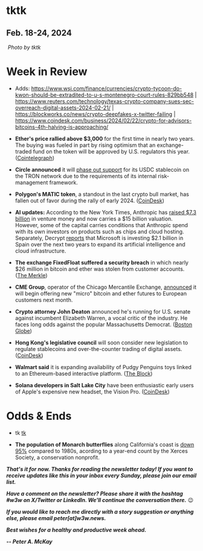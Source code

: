<!--

Draft social posts...

- Tweet NYT column on empathy: https://www.nytimes.com/2024/02/18/opinion/radical-empathy-fiction.html

- Columbia b-school prof TKTTK on #crypto as "generational revenge." https://fortune.com/crypto/2024/02/09/driving-current-crypto-boom-intergenerational-revenge/

-->

# tktk
## Feb. 18-24, 2024

![]()
*Photo by tktk*

<!--

Lede item. Stick to ~450 words. Some possibilities...

- Is there "home bias" in tech? https://www.coindesk.com/consensus-magazine/2023/12/19/how-asia-drives-the-next-crypto-bull-market/

- Assange extradition: Who are these dead people?

- Market concentration: Galloway had a great riff on this in his podcast. Software is digesting the world.

-->

# Week in Review

- Adds: <!-- Have Leo take a crack at these... --> https://www.wsj.com/finance/currencies/crypto-tycoon-do-kwon-should-be-extradited-to-u-s-montenegro-court-rules-829bb548 | https://www.reuters.com/technology/texas-crypto-company-sues-sec-overreach-digital-assets-2024-02-21/ | https://blockworks.co/news/crypto-deepfakes-x-twitter-failing | https://www.coindesk.com/business/2024/02/22/crypto-for-advisors-bitcoins-4th-halving-is-approaching/

- **Ether's price rallied above $3,000** for the first time in nearly two years. The buying was fueled in part by rising optimism that an exchange-traded fund on the token will be approved by U.S. regulators this year. ([Cointelegraph](https://cointelegraph.com/news/ethereum-eth-price-hits-3k-for-the-first-time-since-2022))

- **Circle announced** it will [phase out support](https://www.circle.com/blog/circle-is-discontinuing-support-for-usdc-on-the-tron-blockchain) for its USDC stablecoin on the TRON network due to the requirements of its internal risk-management framework.

- **Polygon's MATIC token**, a standout in the last crypto bull market, has fallen out of favor during the rally of early 2024. ([CoinDesk](https://www.coindesk.com/markets/2024/02/21/polygons-matic-has-fallen-out-of-favour-with-crypto-investors-heres-why/))

- **AI updates:** According to the New York Times, Anthropic has [raised $7.3 billion](https://www.nytimes.com/2024/02/20/technology/anthropic-funding-ai.html) in venture money and now carries a $15 billion valuation. However, some of the capital carries conditions that Anthropic spend with its own investors on products such as chips and cloud hosting. Separately, Decrypt [reports](https://decrypt.co/218258/microsoft-invests-2-billion-in-ai-cloud-in-spain) that Microsoft is investing $2.1 billion in Spain over the next two years to expand its artificial intelligence and cloud infrastructure.

<!-- Update later in the week, adding in exchange response, etc. -->
- **The exchange FixedFloat suffered a security breach** in which nearly $26 million in bitcoin and ether was stolen from customer accounts.  ([The Merkle](https://themerkle.com/cryptocurrency-exchange-fixedfloat-compromised-millions-lost-in-ethereum-and-bitcoin/))

- **CME Group**, operator of the Chicago Mercantile Exchange, [announced](https://www.cmegroup.com/media-room/press-releases/2024/2/20/cme_group_to_launchmicroeuro-denominatedbitcoinandetherfutureson.html) it will begin offering new "micro" bitcoin and ether futures to European customers next month.

- **Crypto attorney John Deaton** announced he's running for U.S. senate against incumbent Elizabeth Warren, a vocal critic of the industry. He faces long odds against the popular Massachusetts Democrat. ([Boston Globe](https://www.msn.com/en-us/news/politics/john-deaton-crypto-attorney-and-commentator-launches-republican-bid-against-elizabeth-warren/ar-BB1izUnB)) <!-- Additional coverage from Bitcoinist: https://bitcoinist.com/pro-xrp-lawyer-enters-senate-race/ -->

- **Hong Kong's legislative council** will soon consider new legislation to regulate stablecoins and over-the-counter trading of digital assets. ([CoinDesk](https://www.coindesk.com/policy/2024/02/21/hong-kong-doubles-down-on-stablecoin-otc-rules-promise/))

- **Walmart said** it is expanding availability of Pudgy Penguins toys linked to an Ethereum-based interactive platform. ([The Block](https://www.theblock.co/post/278347/walmart-pudgy-penguins-expansion))

- **Solana developers in Salt Lake City** have been enthusiastic early users of Apple's expensive new headset, the Vision Pro. ([CoinDesk](https://www.coindesk.com/culture/2023/02/15/apple-vision-pros-are-practically-dress-code-at-this-crypto-hacker-house))

# Odds & Ends

- tk <!-- Draft: The Statewide News Collective, a community of practice for independent news organizations, has launched an impact research project with Montana Free Press, New Hampshire Public Radio, and Bridge Michigan. Led by George Washington University professor Danny Hayes, the project will measure the community and civic benefits of statewide accountability newsrooms. Each organization will receive an $8,000 grant for their participation and a detailed report on the impact of their work. The research aims to better understand the broader community and civic benefits of statewide journalism and create a publicly available resource for other organizations. --> [tk](https://www.lenfestinstitute.org/institute-news/statewide-news-collective-launches-impact-research-project/)  

- **The population of Monarch butterflies** along California's coast is [down 95%](https://xerces.org/blog/western-monarch-count-tallies-233394-butterflies) compared to 1980s, acording to a year-end count by the Xerces Society, a conservation nonprofit.

_**That's it for now. Thanks for reading the newsletter today! If you want to receive updates like this in your inbox every Sunday, please join our email list.**_

_**Have a comment on the newsletter? Please share it with the hashtag #w3w on X/Twitter or LinkedIn. We'll continue the conversation there.**_ 😉

_**If you would like to reach me directly with a story suggestion or anything else, please email peter[at]w3w.news.**_

<!--Move this content to standing editorial policy page on the website.     _**Note: #Web3Weekly content is intended for journalistic purposes only, not as investment advice. Always [DYOR](https://www.urbandictionary.com/define.php?term=DYOR) and consult appropriate financial professionals before making investment decisions.**_ -->

_**Best wishes for a healthy and productive week ahead.**_  

_**-- Peter A. McKay**_  
